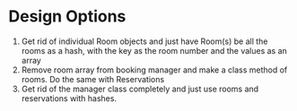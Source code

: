 # Design Options

1. Get rid of individual Room objects and just have Room(s) be all the rooms as a hash, with the key as the room number and the values as an array
2. Remove room array from booking manager and make a class method of rooms. Do
the same with Reservations
3. Get rid of the manager class completely and just use rooms and reservations
with hashes.
